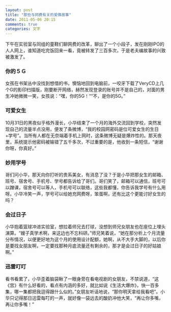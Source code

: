 ```yaml
---
layout: post
title: "那些与网费有关的爱情故事"
date: 2011-05-06 20:15
comments: true
categories: 文字
---
```

下午在实验室与同组的童鞋们聊网费的改革，聊出了一个小段子，发在刚刚IPO的人人网上，谁知道吃完饭回来一看，竟被转发了三百多次，于是老夫编故事的兴致被激发了。

### 你的５Ｇ

女孩在书架丛中没找到想借的书，懊恼地回到电脑前，一咬牙下载了VeryCD上几个G的影印扫描版，刚要断开网络，赫然发现登录的账号并不是自己的，对面的男生冲她微微一笑，女孩说：“嘿，你的5G！”“不，是你的5G。”

### 可爱女生

10月31日的黑夜似乎格外漫长，小华结束了一个月的海外交流回到学校，突然发现自己的流量半点没用，便发了条微博，“我的校园网密码是位可爱女生的生日+学号”。当所有人都在无奈端着手机上网时，这条微博无疑是爆炸性的。那天夜里，系统提示他密码被输错了五千多次，不过重要的是，他收到一条短信，“谢谢你呀，你真好。”

### 妙用学号

哥们问小华，那天向你打听的贵系美女，有消息了没？于是小华把那女生的邮箱、班号、宿舍号、手机号、学号都告诉给了哥们。哥们笑了，邮箱可以通信，班号可以蹭课，宿舍号可以等人，手机号可以联络，这些我都懂，你告诉我学号有什么用呀。小华冷笑一声，学号可以给她充网费呀，笨蛋啊，还有比这个更能讨好女生的吗？

### 会过日子

小华抱着篮球冲进实验室，想拉着师兄去打球，没想到师兄女朋友也在座位上埋头演算。“嫂子真学术啊，来这边也不忘科研。”师兄笑着说，“她在那分析上个月流量分布情况，以便更好地为这个月的使用设计配额，她啊，从不大手大脚的，以后你是要找女朋友啊，一定要找那种月底流量还有剩余的，那才是会过日子的好姑娘啊。”

### 迅雷叮叮

看书看累了，小华歪着脑袋瞅了一眼身旁在看电视剧的女朋友，不禁说道，“这《宫》有什么好看的，看点有内涵的多好，就比如说《生活大爆炸》，快一百多集，哪一集都把我逗得跟什么似的。”女朋友听话地说，“那你明天拿给我看吧”。小华只记得那日迅雷每叮的一声，就好像一袋远去的酸奶冲他大笑，“再让你多嘴，再让你多嘴！”